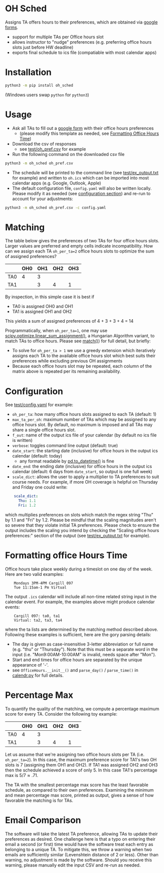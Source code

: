 # OH Sched

Assigns TA offers hours to their preferences, which are obtained via [google forms](https://docs.google.com/forms/d/1Wm82XnLux83t3pZvLMcAhuiJZKEEsbs4kcqXnotI5bs/template/preview).  
- support for multiple TAs per Office hours slot
- allows instructor to "nudge" preferences (e.g. preferring office hours slots just before HW deadline)
- exports final schedule to ics file (compatiable with most calendar apps)

# Installation
```bash
python3 -m pip install oh_sched
```

(Windows users swap `python` for `python3`)

# Usage
- Ask all TAs to fill out a [google form](https://docs.google.com/forms/d/1Wm82XnLux83t3pZvLMcAhuiJZKEEsbs4kcqXnotI5bs/template/preview) with their office hours preferences
  - (please modify this template as needed, see [Formatting Office Hours Time](#formatting-office-hours-time))
- Download the csv of responses
  - see [test/oh_pref.csv](test/oh_prefs.csv) for example 
- Run the following command on the downloaded csv file
```bash
python3 -m oh_sched oh_pref.csv
```
- The schedule will be printed to the command line (see [test/ex_output.txt](test/ex_output.txt) for example) and written to `oh.ics` which can be imported into most calendar apps (e.g. Google, Outlook, Apple)
- The default configuration file, `config.yaml` will also be written locally.  Please modify it as needed (see [configuration section](#configuration)) and re-run to account for your adjustments:
```bash
python3 -m oh_sched oh_pref.csv -c config.yaml
```

# Matching

The table below gives the preferences of two TAs for four office hours slots.  Larger values are preferred and empty cells indicate incompatibility.  How can we assign each TA `oh_per_ta=2` office hours slots to optimize the sum of assigned preferences?

|     | OH0 | OH1 | OH2 | OH3 |
|-----|-----|-----|-----|-----|
| TA0 | 4   | 3   |     |     |
| TA1 |     | 3   | 4   | 1   |

By inspection, in this simple case it is best if 
- TA0 is assigned OH0 and OH1
- TA1 is assigned OH1 and OH2

This yields a sum of assigned preferences of 4 + 3 + 3 + 4 = 14

Programmatically, when `oh_per_ta=1`, one may use [scipy.optimize.linear_sum_assignment()](https://docs.scipy.org/doc/scipy/reference/generated/scipy.optimize.linear_sum_assignment.html), a Hungarian Algorithm variant, to match TAs to office hours.  Please see  [match()](oh_sched/match.py)) for full detail, but briefly:
- To solve for `oh_per_ta > 1` we use a greedy extension which iteratively assigns each TA to the available office hours slot which best suits their preferences while excluding previous OH assignments
- Because each office hours slot may be repeated, each column of the matrix above is repeated per its remaining availability.

# Configuration

See [test/config.yaml](test/config.yaml) for example:

- `oh_per_ta`: how many office hours slots assigned to each TA (default: 1)
- `max_ta_per_oh`: maximum number of TAs which may be assigned to any office hours slot.  By default, no maximum is imposed and all TAs may share a single office hours slot.
- `f_out`: name of the output ics file of your calendar (by default no ics file is written)
- `verbose`: toggles command line output (default: true)
- `date_start`: the starting date (inclusive) for office hours in the output ics calendar (default: today)
  - any format readable by [pd.to_datetime()](https://pandas.pydata.org/docs/reference/api/pandas.to_datetime.html) is fine
- `date_end`: the ending date (inclusive) for office hours in the output ics calendar (default: 6 days from `date_start`, so output is one full week)
- `scale_dict`: allows the user to apply a multiplier to TA preferences to suit course needs.  For example, if more OH coverage is helpful on Thursday and Friday one could write:
```yaml
    scale_dict:
      Thu: 1.1
      Fri: 1.2
```
which multiplies preferences on slots which match the regex string "Thu" by 1.1 and "Fri" by 1.2.  Please be mindful that the scaling magnitudes aren't so severe that they violate initial TA preferences.  Please check to ensure the output includes the scaling you intend by checking the "Scaling office hours preferences:" section of the output (see [test/ex_output.txt](test/ex_output.txt) for example).

# Formatting office Hours Time

Office hours take place weekly during a timeslot on one day of the week.  Here are two valid examples:
```
    Mondays 3PM-4PM Cargill 097
    Tue 11:15am-1 Pm Virtual
```
The output `.ics` calendar will include all non-time related string input in the calendar event.  For example, the examples above might produce calendar events:
```
    Cargill 097: ta0, ta1
    Virtual: ta2, ta3, ta4
```
where the ta lists are determined by the matching method described above.  Following these examples is sufficient, here are the gory parsing details:

- The day is given as case-insensitive 3-letter abbreviation or full name (e.g. "thu" or "Thursday").  Note that this must be a separate word in the input (i.e. "Mon9:00AM-10:00AM" is invalid, needs space after "Mon").
- Start and end times for office hours are separated by the unique appearance of '-'.
- see `OfficeHours.__init__()` and `parse_day()` / `parse_time()` in [calendr.py](oh_sched/calendr.py) for full details.

# Percentage Max

To quantify the quality of the matching, we compute a percentage maximum score for every TA.  Consider the following toy example:

|     | OH0 | OH1 | OH2 | OH3 |
|-----|-----|-----|-----|-----|
| TA0 | 4   | 3   |     |     |
| TA1 |     | 3   | 4   | 1   |

Let us assume that we're assigning two office hours slots per TA (i.e. `oh_per_ta=2`).  In this case, the maximum preference score for TA1's two OH slots is 7 (assigning them OH1 and OH2).  If TA1 was assigned OH2 and OH3 then the schedule achieved a score of only 5.  In this case TA1's percentage max is $5/7\approx.71$.  

The TA with the smallest percentage max score has the least favorable schedule, as compared to their own preferences.  Examining the minimum and mean percentage max score, printed as output, gives a sense of how favorable the matching is for TAs.

# Email Comparison

The software will take the latest TA preference, allowing TAs to update their preferences as desired.  One challenge here is that a typo on entering their email a second (or first) time would have the software treat each entry as belonging to a unique TA.  To mitigate this, we throw a warning when two emails are sufficiently similar (Levenshtein distance of 2 or less).  Other than warning, no adjustment is made by the software.  Should you receive this warning, please manually edit the input CSV and re-run as needed.